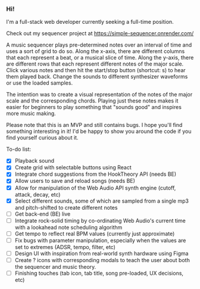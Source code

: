 ### Hi!

I'm a full-stack web developer currently seeking a full-time position.

Check out my sequencer project at https://simple-sequencer.onrender.com/

A music sequencer plays pre-determined notes over an interval of time and uses a sort of grid to do so. Along the x-axis, there are different columns that each represent a beat, or a musical slice of time. Along the y-axis, there are different rows that each represent different notes of the major scale. Click various notes and then hit the start/stop button (shortcut: s) to hear them played back. Change the sounds to different synthesizer waveforms or use the loaded samples. 

The intention was to create a visual representation of the notes of the major scale and the corresponding chords. Playing just these notes makes it easier for beginners to play something that "sounds good" and inspires more music making. 

Please note that this is an MVP and still contains bugs. I hope you'll find something interesting in it! I'd be happy to show you around the code if you find yourself curious about it. 

To-do list:
- [x] Playback sound
- [x] Create grid with selectable buttons using React
- [x] Integrate chord suggestions from the HookTheory API (needs BE)
- [x] Allow users to save and reload songs (needs BE)
- [x] Allow for manipulation of the Web Audio API synth engine (cutoff, attack, decay, etc)
- [x] Select different sounds, some of which are sampled from a single mp3 and pitch-shifted to create different notes
- [ ] Get back-end (BE) live
- [ ] Integrate rock-solid timing by co-ordinating Web Audio's current time with a lookahead note scheduling algorithm
- [ ] Get tempo to reflect real BPM values (currently just approximate)
- [ ] Fix bugs with parameter manipulation, especially when the values are set to extremes (ADSR, tempo, filter, etc)
- [ ] Design UI with inspiration from real-world synth hardware using Figma
- [ ] Create ? icons with corresponding modals to teach the user about both the sequencer and music theory.
- [ ] Finishing touches (tab icon, tab title, song pre-loaded, UX decisions, etc)

<!--
**mklnln/mklnln** is a ✨ _special_ ✨ repository because its `README.md` (this file) appears on your GitHub profile.

Here are some ideas to get you started:

- 🔭 I’m currently working on ...
- 🌱 I’m currently learning ...
- 👯 I’m looking to collaborate on ...
- 🤔 I’m looking for help with ...
- 💬 Ask me about ...
- 📫 How to reach me: ...
- 😄 Pronouns: ...
- ⚡ Fun fact: ...
-->
